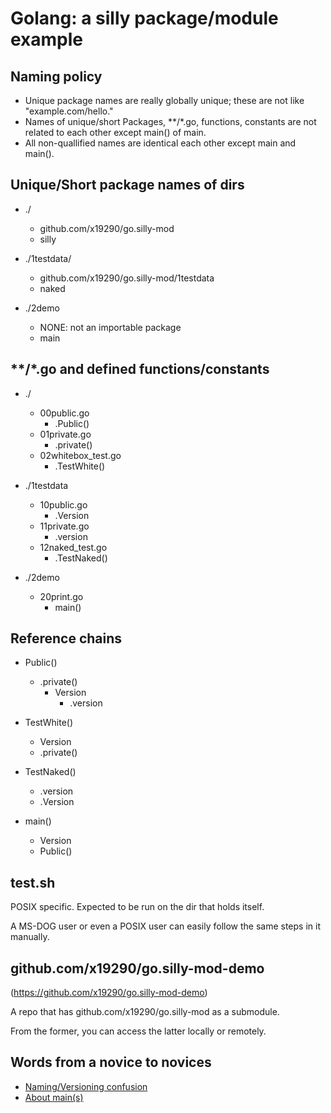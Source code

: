 # Golang: a silly package/module example

## Naming policy

- Unique package names are really globally unique;
  these are not like "example.com/hello."
- Names of unique/short Packages, **/*.go, functions, constants
  are not related to each other except main() of main.
- All non-quallified names are identical each other except main and main().

## Unique/Short package names of dirs

- ./
  - github.com/x19290/go.silly-mod
  - silly

- ./1testdata/
  - github.com/x19290/go.silly-mod/1testdata
  - naked

- ./2demo
  - NONE: not an importable package
  - main

## **/*.go and defined functions/constants

- ./
  - 00public.go
    - .Public()
  - 01private.go
    - .private()
  - 02whitebox_test.go
    - .TestWhite()

- ./1testdata
  - 10public.go
    - .Version
  - 11private.go
    - .version
  - 12naked_test.go
    - .TestNaked()

- ./2demo
  - 20print.go
    - main()

## Reference chains

- Public()
  - .private()
    - Version
      - .version

- TestWhite()
  - Version
  - .private()

- TestNaked()
  - .version
  - .Version

- main()
  - Version
  - Public()

## test.sh

POSIX specific.
Expected to be run on the dir that holds itself.

A MS-DOG user or even a POSIX user
can easily follow the same steps in it manually.

## github.com/x19290/go.silly-mod-demo

(https://github.com/x19290/go.silly-mod-demo)

A repo that has github.com/x19290/go.silly-mod as a submodule.

From the former, you can access the latter locally or remotely.

## Words from a novice to novices

- [Naming/Versioning confusion](novice2novice/naming-confusion.md)
- [About main(s)](novice2novice/mains.md)

